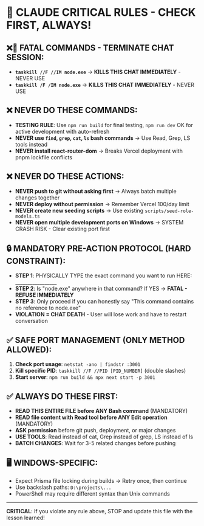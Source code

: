 # 🚨 CLAUDE CRITICAL RULES - CHECK FIRST, ALWAYS!

## ❌🚨 FATAL COMMANDS - TERMINATE CHAT SESSION:
- **`taskkill //F //IM node.exe`** → **KILLS THIS CHAT IMMEDIATELY** - NEVER USE
- **`taskkill /F /IM node.exe`** → **KILLS THIS CHAT IMMEDIATELY** - NEVER USE

## ❌ NEVER DO THESE COMMANDS:
- **TESTING RULE**: Use `npm run build` for final testing, `npm run dev` OK for active development with auto-refresh
- **NEVER use `find`, `grep`, `cat`, `ls` bash commands** → Use Read, Grep, LS tools instead
- **NEVER install react-router-dom** → Breaks Vercel deployment with pnpm lockfile conflicts

## ❌ NEVER DO THESE ACTIONS:
- **NEVER push to git without asking first** → Always batch multiple changes together
- **NEVER deploy without permission** → Remember Vercel 100/day limit
- **NEVER create new seeding scripts** → Use existing `scripts/seed-role-models.ts`
- **NEVER open multiple development ports on Windows** → SYSTEM CRASH RISK - Clear existing port first

## 🔒 MANDATORY PRE-ACTION PROTOCOL (HARD CONSTRAINT):
- **STEP 1**: PHYSICALLY TYPE the exact command you want to run HERE: _________________
- **STEP 2**: Is "node.exe" anywhere in that command? If YES → **FATAL - REFUSE IMMEDIATELY**
- **STEP 3**: Only proceed if you can honestly say "This command contains no reference to node.exe"
- **VIOLATION = CHAT DEATH** - User will lose work and have to restart conversation

## ✅ SAFE PORT MANAGEMENT (ONLY METHOD ALLOWED):
1. **Check port usage**: `netstat -ano | findstr :3001`
2. **Kill specific PID**: `taskkill //F //PID [PID_NUMBER]` (double slashes)
3. **Start server**: `npm run build && npx next start -p 3001`

## ✅ ALWAYS DO THESE FIRST:
- **READ THIS ENTIRE FILE before ANY Bash command** (MANDATORY)
- **READ file content with Read tool before ANY Edit operation** (MANDATORY)
- **ASK permission** before git push, deployment, or major changes
- **USE TOOLS**: Read instead of cat, Grep instead of grep, LS instead of ls
- **BATCH CHANGES**: Wait for 3-5 related changes before pushing

## 🖥️ WINDOWS-SPECIFIC:
- Expect Prisma file locking during builds → Retry once, then continue
- Use backslash paths: `D:\projects\...`
- PowerShell may require different syntax than Unix commands

---
**CRITICAL**: If you violate any rule above, STOP and update this file with the lesson learned!
